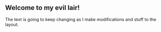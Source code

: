 <script lang="ts">
	import Meta from '$lib/components/Meta.svelte';
</script>


<Meta
    title="Home"
    description="Home page"
    type="website"
/>

Welcome to my evil lair!
----

The text is going to keep changing as I make modifications and stuff to the layout.